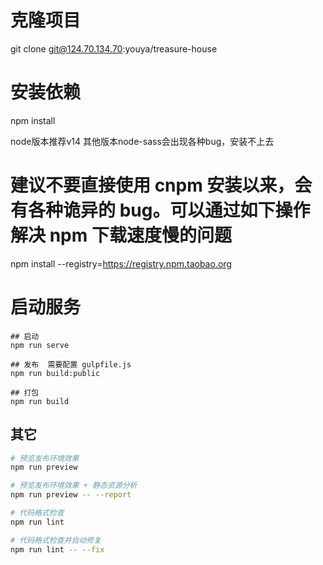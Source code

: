 # 克隆项目
git clone git@124.70.134.70:youya/treasure-house

# 安装依赖
npm install

node版本推荐v14 其他版本node-sass会出现各种bug，安装不上去

# 建议不要直接使用 cnpm 安装以来，会有各种诡异的 bug。可以通过如下操作解决 npm 下载速度慢的问题
npm install --registry=https://registry.npm.taobao.org

# 启动服务
```
## 启动
npm run serve

## 发布  需要配置 gulpfile.js
npm run build:public

## 打包
npm run build
```

## 其它

```bash
# 预览发布环境效果
npm run preview

# 预览发布环境效果 + 静态资源分析
npm run preview -- --report

# 代码格式检查
npm run lint

# 代码格式检查并自动修复
npm run lint -- --fix